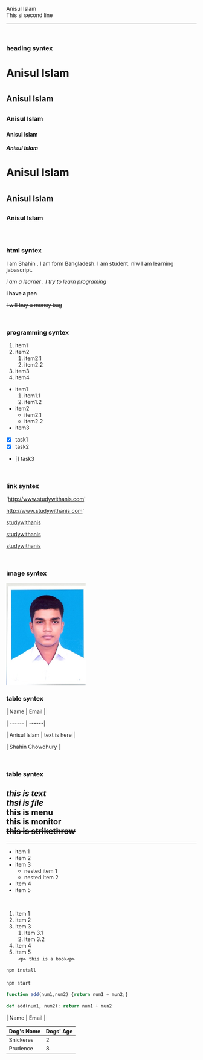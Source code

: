 <!-- markdown tutorial -->
Anisul Islam  
This si second line
<hr>


<br/>

### heading  syntex
<h1>Anisul Islam<h1>
<h2>Anisul Islam<h2>
<h3>Anisul Islam<h3>
<h4>Anisul Islam<h4>
<h5>Anisul Islam <h5>
<h1>Anisul Islam<h1>
<h2>Anisul Islam<h2>
<h3>Anisul Islam<h3>


<br/>

### html syntex
<p> I am Shahin . I am form Bangladesh. I am student. niw I am learning jabascript.<p>  
<i>i am a learner . I try to learn programing</i>  


__i have a pen__     

~~I will buy a money bag~~  


<br/>

### programming syntex

1. item1  
2. item2  
     1. item2.1  
      2. item2.2  
3. item3  
4. item4  

- item1  
  1. item1.1  
  1. item1.2 
- item2  
  - item2.1  
  - item2.2  
- item3  

- [x] task1  
- [x] task2
- []  task3


<br/>

### link syntex



'http://www.studywithanis.com'  

 http://www.studywithanis.com'  

 [studywithanis](http://www.studywithanis.com)  

 [studywithanis][websitelink] 


  [studywithanis][facebooklink] 

  
<br/>

### image syntex


<!-- ![profile](./image/shahin.jpg) -->

<img src="./image/shahin.jpg" width="210" title="profile image">  


<br/>

### table syntex  
| Name | Email |

| ------ | ------|  

| Anisul Islam | text is here |  

| Shahin Chowdhury |  


 <!-- all link is here -->
[websitelink]:http://www.studywithanis.com  

[facebooklink]:http://www.studywithanis.com  


<br/>

### table syntex  
*this is text*  
_thsi is file_  
**this is menu**  
__this is monitor__  
~~this is strikethrow~~  
---  
___  
* item 1  
* item 2  
* item 3  
  * nested item 1  
  * nested Item 2  
* Item 4  
* item 5  

<br/>

1. Item 1
2. Item 2  
3. Item 3  
   1. Item 3.1  
   2. Item 3.2  
4. Item 4  
5. Item 5  
` <p> this is a book<p>`
```bash  
npm install  

npm start 
```  
```javascript
function add(num1,num2) {return num1 + mun2;}

```

```python
def add(num1, num2): return num1 + mun2

```

 <!-- markdown table -->

 | Name   | Email   |

 |Dog's Name|Dogs' Age|  
 |:--------|:-------|  
|Snickeres|2|  
|Prudence|8|
  
  













  

 